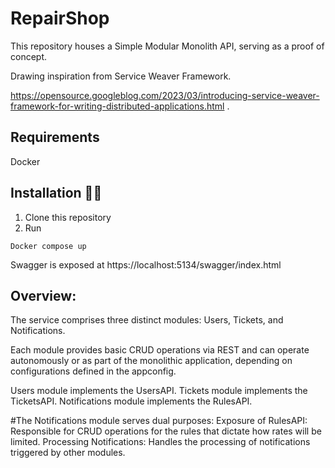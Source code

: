 # RepairShop
This repository houses a Simple Modular Monolith API, serving as a proof of concept.

Drawing inspiration from Service Weaver Framework.

https://opensource.googleblog.com/2023/03/introducing-service-weaver-framework-for-writing-distributed-applications.html .

## Requirements 
Docker

## Installation 👩‍💻
1. Clone this repository
2. Run 

```
Docker compose up 
```

Swagger is exposed at https://localhost:5134/swagger/index.html

## Overview: 
The service comprises three distinct modules: Users, Tickets, and Notifications.

Each module provides basic CRUD operations via REST and can operate autonomously or as part of the monolithic application, depending on configurations defined in the appconfig.

Users module implements the UsersAPI.
Tickets module implements the TicketsAPI.
Notifications module implements the RulesAPI.

#The Notifications module serves dual purposes:
Exposure of RulesAPI: Responsible for CRUD operations for the rules that dictate how rates will be limited.
Processing Notifications: Handles the processing of notifications triggered by other modules.

